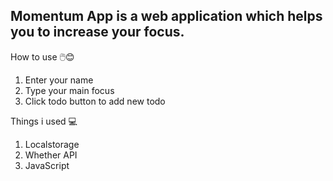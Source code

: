 ## Momentum App is a web application which helps you to increase your focus.


How to use 🖱️😊
1. Enter your name
2. Type your main focus
3. Click todo button to add new todo 

Things i used 💻
1. Localstorage
2. Whether API 
3. JavaScript



